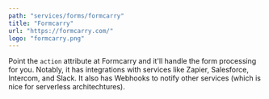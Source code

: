 ```yaml
---
path: "services/forms/formcarry"
title: "Formcarry"
url: "https://formcarry.com/"
logo: "formcarry.png"
---
```


Point the `action` attribute at Formcarry and it'll handle the form processing for you. Notably, it has integrations with services like Zapier, Salesforce, Intercom, and Slack. It also has Webhooks to notify other services (which is nice for serverless architechtures).

